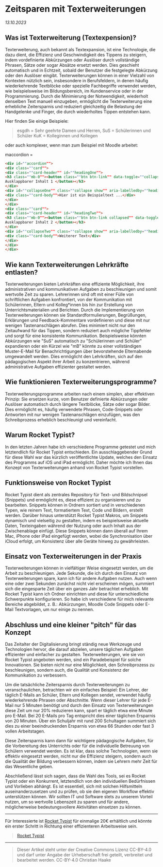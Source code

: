 # Zeitsparen mit Texterweiterungen  

_13.10.2023_

## Was ist Texterweiterung (Textexpension)?
Texterweiterung, auch bekannt als Textexpansion, ist eine Technologie, die dazu dient, die Effizienz und Geschwindigkeit des Tippens zu steigern, indem vordefinierte Abkürzungen oder Auslöser durch vollständige Phrasen, Sätze oder sogar Absätze ersetzt werden. Dies geschieht automatisch und in Echtzeit, sobald der Benutzer die festgelegte Abkürzung oder den Auslöser eingibt. Texterweiterungen können in einer Vielzahl von Kontexten nützlich sein, insbesondere in Berufsfeldern, in denen häufig wiederkehrende Textblöcke oder spezielle Fachbegriffe verwendet werden, wie beispielsweise im Bildungsbereich, im Kundenservice oder in der Programmierung. Durch die Minimierung der Notwendigkeit, wiederholt denselben Text manuell einzugeben, ermöglicht die Texterweiterung eine erhebliche Zeitersparnis und reduziert gleichzeitig die Belastung der Handgelenke und Finger, die durch wiederholtes Tippen entstehen kann.

Hier finden Sie einige Beispiele: 

> esgdh = Sehr geehrte Damen und Herren,
> SuS = Schülerinnen und Schüler
> KuK = Kolleginnen und Kollegen

oder auch komplexer, wenn man zum Beispiel mit Moodle arbeitet:

maccordion = 

```html
<div id=""accordion"">
<div class=""card"">
<div class=""card-header"" id=""headingOne"">
<h3 class=""mb-0""><button class=""btn btn-link"" data-toggle=""collapse"" datatarget=""#collapseOne"" aria-expanded=""true"" aria-controls=""collapseOne"">
Ausklappbarer Inhalt 1 </button></h3>
</div>
<div id=""collapseOne"" class=""collapse show"" aria-labelledby=""headingOne"" dataparent=""#accordion"">
<div class=""card-body"">Hier ist ein Beispieltext ...</div>
</div>
</div>
<div class=""card"">
<div class=""card-header"" id=""headingTwo"">
<h3 class=""mb-0""><button class=""btn btn-link collapsed"" data-toggle=""collapse"" datatarget=""#collapseTwo"" aria-expanded=""false"" aria-controls=""collapseTwo"">
Ausklappbarer Inhalt 2 </button></h3>
</div>
<div id=""collapseTwo"" class=""collapse show"" aria-labelledby=""headingTwo"" dataparent=""#accordion"">
<div class=""card-body"">Weiterer Text</div>
</div>
</div>
</div>
``````

## Wie kann Texterweiterungen Lehrkräfte entlasten?

Texterweiterungen bieten Lehrkräften eine effiziente Möglichkeit, ihre administrativen und kommunikativen Aufgaben zu beschleunigen und somit wertvolle Zeit zu sparen. Lehrerinnen sind oft mit einer Fülle von schriftlichen Aufgaben konfrontiert, von der Kommunikation mit Schülerinnen, Eltern und Kolleg*innen bis hin zur Erstellung von Unterrichtsmaterialien und Berichten. Durch die Implementierung von Texterweiterungen können sie Standardformulierungen, Begrüßungen, Erklärungen und Feedback-Kommentare vordefinieren und diese mit nur wenigen Tastenanschlägen abrufen. Dies minimiert nicht nur den Zeitaufwand für das Tippen, sondern reduziert auch mögliche Tippfehler und sorgt für eine konsistente Kommunikation. Beispielsweise könnten Abkürzungen wie "SuS" automatisch zu "Schülerinnen und Schüler" expandieren oder ein Kürzel wie "mB" könnte zu einer vollständigen Muster-E-Mail für Benachrichtigungen über bevorstehende Elternabende umgewandelt werden. Dies ermöglicht den Lehrkräften, sich auf den pädagogischen Aspekt ihrer Arbeit zu konzentrieren, während administrative Aufgaben effizienter gestaltet werden.

## Wie funktionieren Texterweiterungsprogramme?

Texterweiterungsprogramme arbeiten nach einem simplen, aber effektiven Prinzip: Sie ersetzen kurze, vom Benutzer definierte Abkürzungen oder Auslöser automatisch durch längere Textblöcke, Sätze oder sogar Bilder. Dies ermöglicht es, häufig verwendete Phrasen, Code-Snippets oder Antworten mit nur wenigen Tastenanschlägen einzufügen, was den Schreibprozess erheblich beschleunigt und vereinfacht.

## Warum Rocket Typist?

In den letzten Jahren habe ich verschiedene Programme getestet und mich letztendlich für Rocket Typist entschieden. Ein ausschlaggebender Grund für diese Wahl war das kürzlich veröffentlichte Update, welches den Einsatz des Programms auf iOS und iPad ermöglicht. Daher möchte ich Ihnen das Konzept von Texterweiterungen anhand von Rocket Typist vorstellen.

## Funktionsweise von Rocket Typist

Rocket Typist dient als zentrales Repository für Text- und Bildschnipsel (Snippets) und ermöglicht es, diese effizient zu organisieren und zu bearbeiten. Snippets können in Ordnern sortiert und in verschiedenen Typen, wie reinem Text, formatiertem Text, Code und Bildern, erstellt werden. Darüber hinaus unterstützt Rocket Typist Makros, um Snippets dynamisch und vielseitig zu gestalten, indem es beispielsweise aktuelle Daten, Texteingaben während der Nutzung oder auch Inhalt aus der Zwischenablage einfügt. Diese Snippets können dann überall auf Ihrem Mac, iPhone oder iPad eingefügt werden, wobei die Synchronisation über iCloud erfolgt, um Konsistenz über alle Geräte hinweg zu gewährleisten.

## Einsatz von Texterweiterungen in der Praxis

Texterweiterungen können in vielfältiger Weise eingesetzt werden, um die Arbeit zu beschleunigen. Jede Sekunde, die ich durch den Einsatz von Texterweiterungen spare, kann ich für andere Aufgaben nutzen. Auch wenn eine oder zwei Sekunden zunächst nicht viel erscheinen mögen, summiert sich die eingesparte Zeit über ein ganzes Jahr betrachtet erheblich. Mit Rocket Typist kann ich Ordner einrichten und diese für unterschiedliche Schwerpunkte konfigurieren. So habe ich verschiedene für mich relevante Bereiche abgebildet, z. B.: Abkürzungen, Moodle Code Snippets oder E-Mail Textvorlagen, um nur einige zu nennen.


## Abschluss und eine kleiner "pitch" für das Konzept

Das Zeitalter der Digitalisierung bringt ständig neue Werkzeuge und Technologien hervor, die darauf abzielen, unsere täglichen Aufgaben effizienter und einfacher zu gestalten. Texterweiterungen, wie sie von Rocket Typist angeboten werden, sind ein Paradebeispiel für solche Innovationen. Sie bieten nicht nur eine Möglichkeit, den Schreibprozess zu beschleunigen, sondern auch, die Qualität und Konsistenz der Kommunikation zu verbessern.

Um die tatsächliche Zeitersparnis durch Texterweiterungen zu veranschaulichen, betrachten wir ein einfaches Beispiel: Ein Lehrer, der täglich E-Mails an Schüler, Eltern und Kollegen sendet, verwendet häufig wiederkehrende Phrasen oder Abschnitte. Wenn dieser Lehrer für jede E-Mail nur 5 Minuten benötigt und durch den Einsatz von Texterweiterungen diese Zeit um nur 20% reduzieren kann, spart er täglich etwa eine Minute pro E-Mail. Bei 20 E-Mails pro Tag entspricht dies einer täglichen Ersparnis von 20 Minuten. Über ein Schuljahr mit rund 200 Schultagen summiert sich dies zu einer beeindruckenden Ersparnis von etwa 66 Stunden oder fast 3 vollen Arbeitstagen.

Diese Zeitersparnis kann dann für wichtigere pädagogische Aufgaben, für die Vorbereitung des Unterrichts oder für die individuelle Betreuung von Schülern verwendet werden. Es ist klar, dass solche Technologien, wenn sie effektiv eingesetzt werden, nicht nur die Effizienz steigern, sondern auch die Qualität der Bildung verbessern können, indem sie Lehrern mehr Zeit für das Wesentliche geben.

Abschließend lässt sich sagen, dass die Wahl des Tools, sei es Rocket Typist oder ein Konkurrent, letztendlich von den individuellen Bedürfnissen und Vorlieben abhängt. Es ist essentiell, sich mit solchen Hilfsmitteln auseinanderzusetzen und zu prüfen, ob sie den eigenen Workflow effektiv unterstützen können. Wir sollten IT und Software stets zu unserem Vorteil nutzen, um so wertvolle Lebenszeit zu sparen und für andere, möglicherweise bedeutungsvollere Aktivitäten einsetzen zu können.

---

Für Interessierte ist [Rocket Typist](https://www.witt-software.com/rockettypist/) für einmalige 20€ erhältlich und könnte ein erster Schritt in Richtung einer effizienteren Arbeitsweise sein.

> [Rocket Typist](https://www.witt-software.com/rockettypist/)

-----

> Dieser Artikel steht unter der Creative Commons Lizenz CC-BY-4.0 und darf unter Angabe der Urheberschaft frei geteilt, verbreitet und bearbeitet werden.
> CC-BY-4.0 Christian Haake